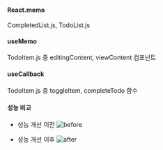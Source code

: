 #### React.memo

CompletedList.js, TodoList.js

#### useMemo

TodoItem.js 중 editingContent, viewContent 컴포넌트

#### useCallback

TodoItem.js 중 toggleItem, completeTodo 함수

#### 성능 비교
* 성능 개선 이전
![before](https://github.com/moooooonchild/efub4-frontend-assignment-1/assets/121376511/dffeb9a4-11a3-45f7-a6e3-fb65a3d5159b)

* 성능 개선 이후
![after](https://github.com/moooooonchild/efub4-frontend-assignment-1/assets/121376511/1386471e-5a10-4239-b8a3-26848ea4f9e6)
